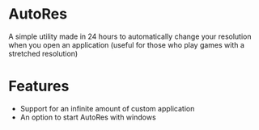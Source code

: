 # AutoRes
A simple utility made in 24 hours to automatically change your resolution when you open an application (useful for those who play games with a stretched resolution)
# Features
- Support for an infinite amount of custom application  
- An option to start AutoRes with windows
